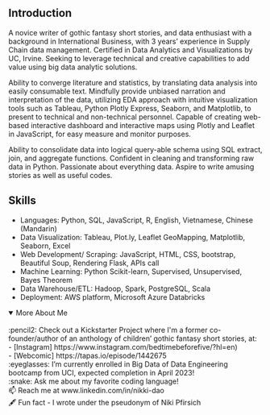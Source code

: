 ## Introduction 


A novice writer of gothic fantasy short stories, and data enthusiast with a background in International Business, with 3 years’ experience in Supply Chain data management. Certified in Data Analytics and Visualizations by UC, Irvine. Seeking to leverage technical and creative capabilities to add value using big data analytic solutions.

Ability to converge literature and statistics, by translating data analysis into easily consumable text. Mindfully provide unbiased narration and interpretation of the data, utilizing EDA approach with intuitive visualization tools such as Tableau, Python Plotly Express, Seaborn, and Matplotlib, to present to technical and non-technical personnel. Capable of creating web-based interactive dashboard and interactive maps using Plotly and Leaflet in JavaScript, for easy measure and monitor purposes.

Ability to consolidate data into logical query-able schema using SQL extract, join, and aggregate functions. Confident in cleaning and transforming raw data in Python. Passionate about everything data. Aspire to write amusing stories as well as useful codes. 

## Skills 

-	Languages: Python, SQL, JavaScript, R, English, Vietnamese, Chinese (Mandarin)
-	Data Visualization: Tableau, Plot.ly, Leaflet GeoMapping, Matplotlib, Seaborn, Excel
-	Web Development/ Scraping: JavaScript, HTML, CSS, bootstrap, Beautiful Soup, Rendering Flask, APIs call
-	Machine Learning: Python Scikit-learn, Supervised, Unsupervised, Bayes Theorem
-	Data Warehouse/ETL:  Hadoop, Spark, PostgreSQL, Scala
-	Deployment: AWS platform, Microsoft Azure Databricks

<details open>
<summary> More About Me</summary>

<br>
:pencil2: Check out a Kickstarter Project where I'm a former co-founder/author of an anthology of children’ gothic fantasy short stories, at:<br/>
- [Instagram] https://www.instagram.com/bedtimebeforefive/?hl=en)<br/>
- [Webcomic] https://tapas.io/episode/1442675<br/>
:eyeglasses: I’m currently enrolled in Big Data of Data Engineering bootcamp from UCI, expected completion in April 2023!<br/>
:snake: Ask me about my favorite coding language!<br/>
📫 Reach me at www.linkedin.com/in/nikki-dao<br/>
🖋️ Fun fact - I wrote under the pseudonym of Niki Pfirsich <br/>
</details>
 
